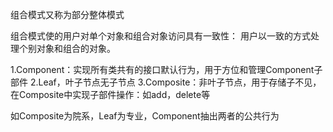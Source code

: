 组合模式又称为部分整体模式

组合模式使的用户对单个对象和组合对象访问具有一致性：
用户以一致的方式处理个别对象和组合的对象。

1.Component：实现所有类共有的接口默认行为，用于方位和管理Component子部件
2.Leaf，叶子节点无子节点
3.Composite：非叶子节点，用于存储子不见，在Composite中实现子部件操作：如add，delete等

如Composite为院系，Leaf为专业，Component抽出两者的公共行为